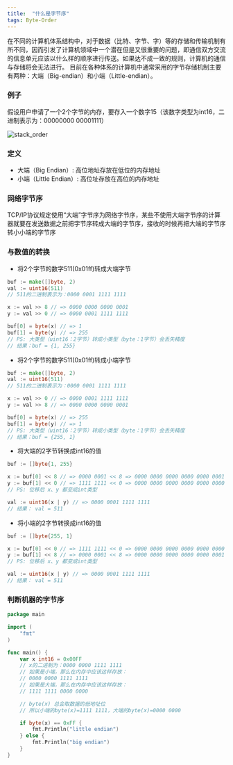 ```yaml
---
title:  "什么是字节序"
tags: Byte-Order
---
```


在不同的计算机体系结构中，对于数据（比特、字节、字）等的存储和传输机制有所不同，因而引发了计算机领域中一个潜在但是又很重要的问题，即通信双方交流的信息单元应该以什么样的顺序进行传送。如果达不成一致的规则，计算机的通信与存储将会无法进行。
目前在各种体系的计算机中通常采用的字节存储机制主要有两种：大端（Big-endian）和小端（Little-endian）。

### 例子
假设用户申请了一个2个字节的内存，要存入一个数字15（该数字类型为int16，二进制表示为：00000000 00001111）

![stack_order]({{site.url}}/images/stack_order.png)

### 定义
* 大端（Big Endian）: 高位地址存放在低位的内存地址
* 小端（Little Endian）: 高位址存放在高位的内存地址

### 网络字节序
TCP/IP协议规定使用“大端”字节序为网络字节序，某些不使用大端字节序的计算器就要在发送数据之前把字节序转成大端的字节序，接收的时候再把大端的字节序转小小端的字节序

### 与数值的转换

* 将2个字节的数字511(0x01ff)转成大端字节

```go
buf := make([]byte, 2)
val := uint16(511)
// 511的二进制表示为：0000 0001 1111 1111

x := val >> 8 // => 0000 0000 0000 0001
y := val >> 0 // => 0000 0001 1111 1111

buf[0] = byte(x) // => 1
buf[1] = byte(y) // => 255
// PS: 大类型（uint16：2字节）转成小类型（byte：1字节）会丢失精度
// 结果：buf = {1, 255}
```
* 将2个字节的数字511(0x01ff)转成小端字节

```go
buf := make([]byte, 2)
val := uint16(511)
// 511的二进制表示为：0000 0001 1111 1111

x := val >> 0 // => 0000 0001 1111 1111
y := val >> 8 // => 0000 0000 0000 0001

buf[0] = byte(x) // => 255
buf[1] = byte(y) // => 1
// PS: 大类型（uint16：2字节）转成小类型（byte：1字节）会丢失精度
// 结果：buf = {255, 1}
```
* 将大端的2字节转换成int16的值

```go
buf := []byte{1, 255}

x := buf[0] << 8 // => 0000 0001 << 8 => 0000 0000 0000 0000 0000 0001 0000 0000
y := buf[1] << 0 // => 1111 1111 << 0 => 0000 0000 0000 0000 0000 0000 1111 1111
// PS: 位移后 x、y 都变成int类型

val := uint16(x | y) // => 0000 0001 1111 1111
// 结果： val = 511
```
* 将小端的2字节转换成int16的值

```go
buf := []byte{255, 1}

x := buf[0] << 0 // => 1111 1111 << 0 => 0000 0000 0000 0000 0000 0000 1111 1111
y := buf[1] << 8 // => 0000 0001 << 8 => 0000 0000 0000 0000 0000 0001 0000 0000
// PS: 位移后 x、y 都变成int类型

val := uint16(x | y) // => 0000 0001 1111 1111
// 结果： val = 511
```

### 判断机器的字节序

```go
package main

import (
	"fmt"
)

func main() {
    var x int16 = 0x00FF
    // x的二进制为：0000 0000 1111 1111
    // 如果是小端，那么在内存中应该这样存放：
    // 0000 0000 1111 1111
    // 如果是大端，那么在内存中应该这样存放：
    // 1111 1111 0000 0000

    // byte(x) 总会取数据的低地址位
    // 所以小端的byte(x)=1111 1111，大端的byte(x)=0000 0000

	if byte(x) == 0xFF {
		fmt.Println("little endian")
	} else {
		fmt.Println("big endian")
	}
}
```